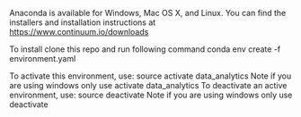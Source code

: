 Anaconda is available for Windows, Mac OS X, and Linux. You can find the installers and installation instructions at https://www.continuum.io/downloads

To install clone this repo and run following command
conda env create -f environment.yaml

To activate this environment, use:
source activate data_analytics
Note if you are using windows only use activate data_analytics
To deactivate an active environment, use:
source deactivate
Note if you are using windows only use deactivate
